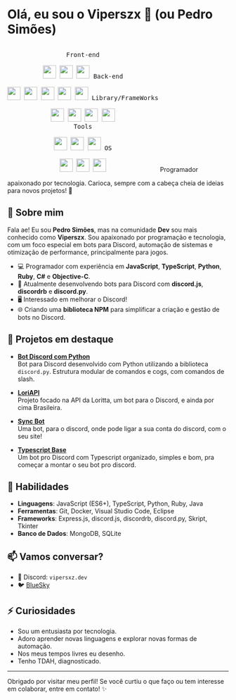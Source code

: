 # Olá, eu sou o **Viperszx** 👋 (ou **Pedro Simões**)
<p style="display: inline-block;" align="center">
  <kbd>
    <kbd>Front-end</kbd>
    <br>
    <br>
    <img width="30px" src="https://cdn.jsdelivr.net/gh/devicons/devicon/icons/html5/html5-original.svg" /> 
    <img width="30px" src="https://cdn.jsdelivr.net/gh/devicons/devicon/icons/css3/css3-plain.svg" /> 
    <img width="30px" src="https://cdn.jsdelivr.net/gh/devicons/devicon/icons/javascript/javascript-original.svg" />
  </kbd>
  <kbd>
    <kbd>Back-end</kbd>
    <br>
    <br>
    <img width="30px" src="https://cdn.jsdelivr.net/gh/devicons/devicon/icons/php/php-original.svg" />
    <img width="30px" src="https://cdn.jsdelivr.net/gh/devicons/devicon/icons/typescript/typescript-original.svg" />
    <img width="30px" src="https://cdn.jsdelivr.net/gh/devicons/devicon/icons/nodejs/nodejs-original.svg" />
    <img width="30px" src="https://cdn.jsdelivr.net/gh/devicons/devicon/icons/python/python-original.svg" />
    <img width="30px" src="https://cdn.jsdelivr.net/gh/devicons/devicon/icons/ruby/ruby-original.svg" />
  </kbd>
  <kbd>
    <kbd>Library/FrameWorks</kbd>
    <br>
    <br>
    <img width="30px" src="https://cdn.jsdelivr.net/gh/devicons/devicon/icons/react/react-original.svg" />
    <img width="30px" src="https://cdn.jsdelivr.net/gh/devicons/devicon/icons/vuejs/vuejs-original.svg" />
    <img width="30px" src="https://cdn.jsdelivr.net/npm/devicon@2.16.0/icons/discordjs/discordjs-original.svg" />
    <img width="30px" src="https://cdn.jsdelivr.net/npm/devicon@2.16.0/icons/mongoose/mongoose-original.svg" />
  </kbd>
  <br>
  <kbd>
    <kbd>Tools</kbd>
    <br>
    <br>
    <img width="30px" src="https://cdn.jsdelivr.net/gh/devicons/devicon/icons/vscode/vscode-original.svg" />
    <img width="30px" src="https://github.com/termux/termux-app/raw/master/app/src/main/res/mipmap-xxxhdpi/ic_launcher.png" />
    <img width="30px" src="https://upload.wikimedia.org/wikipedia/commons/thumb/b/b2/Repl.it_logo.svg/512px-Repl.it_logo.svg.png">
  </kbd>
  <kbd>
    <kbd>OS</kbd>
    <br>
    <br>
    <img width="30px" src="https://cdn.jsdelivr.net/gh/devicons/devicon/icons/linux/linux-original.svg" />
    <img width="30px" src="https://cdn.jsdelivr.net/gh/devicons/devicon/icons/android/android-original.svg" />
    <img width="30px" src="https://cdn.jsdelivr.net/gh/devicons/devicon/icons/windows8/windows8-original.svg" />
  </kbd>
</p>
Programador apaixonado por tecnologia. Carioca, sempre com a cabeça cheia de ideias para novos projetos! 🚀

## 🚀 Sobre mim

Fala ae! Eu sou **Pedro Simões**, mas na comunidade **Dev** sou mais conhecido como **Viperszx**. Sou apaixonado por programação e tecnologia, com um foco especial em bots para Discord, automação de sistemas e otimização de performance, principalmente para jogos.

- 💻 Programador com experiência em **JavaScript**, **TypeScript**, **Python**, **Ruby**, **C#** e **Objective-C**.
- 🔧 Atualmente desenvolvendo bots para Discord com **discord.js**, **discordrb** e **discord.py**.
- 🖥️ Interessado em melhorar o Discord!
- 🌐 Criando uma **biblioteca NPM** para simplificar a criação e gestão de bots no Discord.

## 🌟 Projetos em destaque

- **[Bot Discord com Python](https://github.com/viperszx/python-discord-template)**  
  Bot para Discord desenvolvido com Python utilizando a biblioteca `discord.py`. Estrutura modular de comandos e cogs, com comandos de slash.
  
- **[LoriAPI](https://github.com/viperszx/LoriAPI)**  
  Projeto focado na API da Loritta, um bot para o Discord, e ainda por cima Brasileira.

- **[Sync Bot](https://github.com/viperszx/sync-site-bot-discord)**  
  Uma bot, para o discord, onde pode ligar a sua conta do discord, com o seu site!

- **[Typescript Base](https://github.com/viperszx/Typescript-Bot-Discord-Base)**  
  Um bot pro Discord com Typescript organizado, simples e bom, pra começar a montar o seu bot pro discord.

## 💼 Habilidades

- **Linguagens**: JavaScript (ES6+), TypeScript, Python, Ruby, Java
- **Ferramentas**: Git, Docker, Visual Studio Code, Eclipse
- **Frameworks**: Express.js, discord.js, discordrb, discord.py, Skript, Tkinter
- **Banco de Dados**: MongoDB, SQLite

## 📫 Vamos conversar?

- 💬 Discord: `vipersxz.dev`
- 🐦 [BlueSky](https://bsky.app/profile/zunkinha.bsky.social)

## ⚡ Curiosidades

- Sou um entusiasta por tecnologia.
- Adoro aprender novas linguagens e explorar novas formas de automação.
- Nos meus tempos livres eu desenho.
- Tenho TDAH, diagnosticado.

---

Obrigado por visitar meu perfil! Se você curtiu o que faço ou tem interesse em colaborar, entre em contato! ✨
